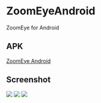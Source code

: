 # ZoomEyeAndroid
ZoomEye for Android

## APK

<a href="http://fir.im/wk6m" target="_blank">ZoomEye Android</a>

## Screenshot

![](http://ww2.sinaimg.cn/large/5e9a81dbgw1f3e6rlnplbj207d0etjrr.jpg)
![](http://ww4.sinaimg.cn/large/5e9a81dbgw1f3e6qy8g8gj207d0etwes.jpg)
![](http://ww2.sinaimg.cn/large/5e9a81dbgw1f3e6rcr81yj207d0etdgw.jpg)


